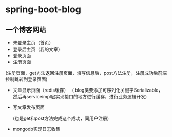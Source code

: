 # spring-boot-blog
## 一个博客网站

* 未登录主页（首页）
* 登录后主页（我的文章）
* 登录页面
* 注册页面
 
 (注册页面，get方法返回注册页面，填写信息后，post方法注册，注册成功后前端控制跳转到登录页面)
* 文章显示页面（redis缓存）
  
 ( blog类要添加可序列化关键字Serializable，然后再serviceimpl层实现接口的地方进行缓存，进行业务逻辑开发)
* 写文章发布页面

  (也是get和post方法完成这个成功，同用户注册)
* mongodb实现日志收集
